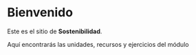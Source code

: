 # Bienvenido

Este es el sitio de **Sostenibilidad**.

Aquí encontrarás las unidades, recursos y ejercicios del módulo
